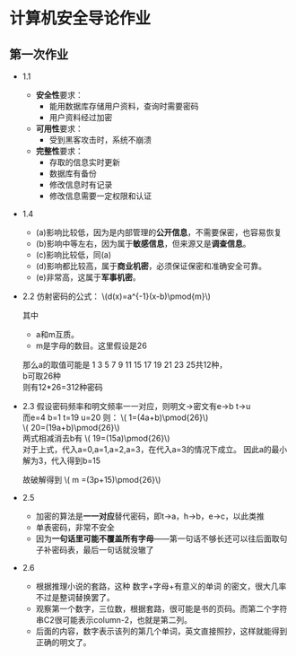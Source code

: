 <script type="text/javascript" src="https://cdn.mathjax.org/mathjax/latest/MathJax.js?config=default"></script>
# 计算机安全导论作业

## 第一次作业

+ 1.1
	* **安全性**要求：
		- 能用数据库存储用户资料，查询时需要密码
		- 用户资料经过加密
	* **可用性**要求：
		- 受到黑客攻击时，系统不崩溃
	* **完整性**要求：
		- 存取的信息实时更新
		- 数据库有备份
		- 修改信息时有记录
		- 修改信息需要一定权限和认证

+ 1.4
	* (a)影响比较低，因为是内部管理的**公开信息**，不需要保密，也容易恢复
	* (b)影响中等左右，因为属于**敏感信息**，但来源又是**调查信息**。
	* (c)影响比较低，同(a)
	* (d)影响都比较高，属于**商业机密**，必须保证保密和准确安全可靠。
	* (e)非常高，这属于**军事机密**。

+ 2.2 
	仿射密码的公式： \\(d(x)=a^{-1}(x-b)\pmod{m}\\) 
	
	其中  

	+ a和m互质。
	+ m是字母的数目。这里假设是26
	
	那么a的取值可能是 1 3 5 7 9 11 15 17 19 21 23 25共12种，  
	b可取26种  
	则有12\*26=312种密码

+ 2.3 
	假设密码频率和明文频率一一对应，则明文->密文有e->b t->u  
	而e=4 b=1 t=19 u=20 则：
	\\( 1=(4a+b)\pmod{26}\\)  
	\\( 20=(19a+b)\pmod{26}\\)  
	两式相减消去b有
	\\( 19=(15a)\pmod{26}\\)  
	对于上式，代入a=0,a=1,a=2,a=3，在代入a=3的情况下成立。
	因此a的最小解为3，代入得到b=15  

	故破解得到 \\( m =(3p+15)\pmod{26}\\) 

+ 2.5
	* 加密的算法是**一一对应**替代密码，即t->a，h->b，e->c，以此类推
	* 单表密码，非常不安全
	* 因为**一句话里可能不覆盖所有字母**——第一句话不够长还可以往后面取句子补密码表，最后一句话就没辙了

+ 2.6
	* 根据推理小说的套路，这种 数字+字母+有意义的单词 的密文，很大几率不过是整词替换罢了。
	* 观察第一个数字，三位数，根据套路，很可能是书的页码。而第二个字符串C2很可能表示column-2，也就是第二列。
	* 后面的内容，数字表示该列的第几个单词，英文直接照抄，这样就能得到正确的明文了。
